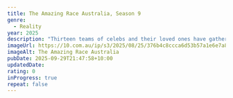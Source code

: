 ```yaml
---
title: The Amazing Race Australia, Season 9
genre:
  - Reality
year: 2025
description: "Thirteen teams of celebs and their loved ones have gathered at the ‘roof of the world’, the Himalayas, and are ready to tackle the most amazing challenge of their careers: The Amazing Race Australia: Celebrity Edition."
imageUrl: https://10.com.au/ip/s3/2025/08/25/376b4c8ccca6d53b57a1e6e7a8d1948f-1391356.jpg
imageAlt: The Amazing Race Australia
pubDate: 2025-09-29T21:47:58+10:00
updatedDate:
rating: 0
inProgress: true
repeat: false
---
```

